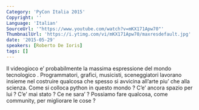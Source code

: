 ```yaml
---
Category: 'PyCon Italia 2015'
Copyright: ''
Language: 'Italian'
SourceUrl: '"https://www.youtube.com/watch?v=mKX171Apw70"'
ThumbnailUrl: 'https://i.ytimg.com/vi/mKX171Apw70/maxresdefault.jpg'
date: '2015-05-29'
speakers: [Roberto De Ioris]
tags: []
---
```

Il videogioco e’ probabilmente la massima espressione del mondo tecnologico . Programmatori, grafici, musicisti, sceneggiatori lavorano insieme nel costruire qualcosa che spesso si avvicina all’arte piu’ che alla scienza. Come si colloca python in questo mondo ? C’e’ ancora spazio per lui ? C’e’ mai stato ? Ce ne sara’ ? Possiamo fare qualcosa, come community, per migliorare le cose ?
